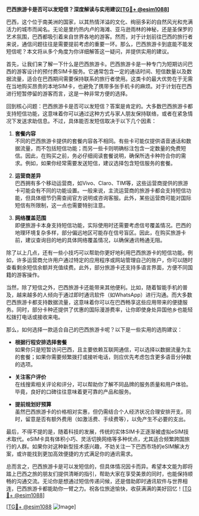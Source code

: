 **巴西旅游卡是否可以发短信？深度解读与实用建议[[TG💪+ @esim1088](https://t.me/s/esim1088)]**

巴西，这个位于南美洲的国家，以其热情洋溢的文化、绚丽多彩的自然风光和充满活力的城市而闻名。无论是里约热内卢的海滩、亚马逊雨林的神秘，还是圣保罗的艺术氛围，巴西都吸引着来自世界各地的游客。然而，对于计划前往巴西的旅行者来说，通信问题往往是需要提前考虑的重要一环。那么，巴西旅游卡到底能不能发短信呢？本文将从多个角度为你详细解答这一疑问，并提供实用的建议。

首先，让我们来了解一下什么是巴西旅游卡。巴西旅游卡是一种专门为短期访问巴西的游客设计的预付费SIM卡服务。它通常包含一定的通话时间、短信数量以及数据流量，适合在巴西期间需要保持联系的旅行者使用。这类卡的最大优势在于无需在当地购买昂贵的本地SIM卡，也避免了携带多张手机卡的麻烦。对于计划在巴西进行短暂停留的游客而言，这是一种非常方便的选择。

回到核心问题：巴西旅游卡是否可以发短信？答案是肯定的。大多数巴西旅游卡都支持短信功能，这意味着你可以通过这种方式与家人朋友保持联络，或者在紧急情况下发送求助信息。不过，具体能否发短信取决于以下几个因素：

1. **套餐内容**  
   不同的巴西旅游卡提供的套餐内容各不相同。有些卡可能仅提供语音通话和数据流量，而不包括短信功能；而另一些卡则明确标注包含一定数量的免费短信。因此，在购买之前，务必仔细阅读套餐说明，确保所选卡种符合你的需求。例如，如果你经常需要发送短信，建议选择包含短信服务的套餐。

2. **运营商差异**  
   巴西拥有多个移动运营商，如Vivo、Claro、TIM等，这些运营商提供的旅游卡可能会有不同的功能设置。一般来说，主流运营商的旅游卡都会支持短信功能，但具体细节仍需查阅官方说明或咨询客服。此外，某些运营商可能对国际短信有所限制，这一点也需要特别注意。

3. **网络覆盖范围**  
   即便旅游卡本身支持短信功能，实际使用时还需要考虑信号覆盖情况。巴西的地理环境复杂多样，部分偏远地区可能存在信号盲区。因此，在购买旅游卡前，建议查询目的地的具体网络覆盖情况，以确保通讯畅通无阻。

除了以上几点，还有一些小技巧可以帮助你更好地利用巴西旅游卡的短信功能。例如，许多运营商允许用户通过特定的应用程序或网站管理自己的账户，你可以随时查看剩余短信余额并充值续费。此外，部分旅游卡还支持多语言界面，方便不同国籍的游客操作。

当然，除了短信之外，巴西旅游卡还能带来其他便利。比如，随着智能手机的普及，越来越多的人倾向于通过即时通讯软件（如WhatsApp）进行沟通。而大多数巴西旅游卡都支持数据流量，这意味着你可以在巴西畅享这些应用带来的便捷服务。同时，部分卡种还提供了优惠的国际漫游费率，让你即使身处异国他乡也能轻松拨打电话或接收来电。

那么，如何选择一款适合自己的巴西旅游卡呢？以下是一些实用的选购建议：

- **根据行程安排选择套餐**  
  如果你只是短暂访问巴西，且主要依赖互联网通信，可以选择以数据流量为主的套餐；如果你需要频繁拨打或接听电话，则应优先考虑包含更多语音分钟数的选项。

- **关注客户评价**  
  在线搜索相关评论和评分，可以帮助你了解不同品牌的服务质量和用户体验。毕竟，良好的口碑往往意味着更可靠的产品和服务。

- **提前规划好预算**  
  虽然巴西旅游卡的价格相对实惠，但仍需结合个人经济状况合理安排开支。同时，留意是否有额外费用（如激活费、手续费等），以免产生不必要的支出。

最后，不得不提的是，随着科技的发展，传统的实体SIM卡正逐渐被虚拟eSIM技术取代。eSIM卡具有体积小巧、灵活切换网络等多种优点，尤其适合频繁跨国旅行的人群。如果你对这种新型技术感兴趣，不妨关注一下巴西市场的eSIM解决方案，或许能找到更加高效便捷的方式满足你的通讯需求。

总而言之，巴西旅游卡是可以发短信的，但具体情况因卡而异。希望本文能为即将踏上巴西之旅的朋友们提供清晰的指引，帮助大家在享受美景的同时，也能保持顺畅的沟通交流。无论你是想通过短信传递问候，还是借助即时通讯软件与世界相连，巴西旅游卡都能助你一臂之力。祝各位旅途愉快，收获满满的美好回忆！[[TG💪+ @esim1088](https://t.me/s/esim1088)]

[[TG💪+ @esim1088](https://t.me/s/esim1088) ![Image](https://i.postimg.cc/4NQfJmqS/Snipaste-2025-05-13-00-14-12.png)]